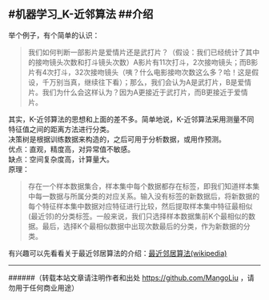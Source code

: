 #机器学习_K-近邻算法
##介绍
--------------------------------
举个例子，有个简单的认识：<br>
>我们如何判断一部影片是爱情片还是武打片？（假设：我们已经统计了其中的接吻镜头次数和打斗镜头次数）A影片有11次打斗，2次接吻镜头；而B影片有4次打斗，32次接吻镜头（咦？什么电影接吻次数这么多？哈！这是假设，千万别当真，继续往下看）；那么，我们会认为A是武打片，B是爱情片。我们为什么会这样认为？因为A更接近于武打片，而B更接近于爱情片。<br>

其实，K-近邻算法的思想和上面的差不多。简单地说，K-近邻算法采用测量不同特征值之间的距离方法进行分类。<br>
决策树是根据训练数据来构造的，之后可用于分析数据，或用作预测。<br>
优点：直观，精度高，对异常值不敏感。<br>
缺点：空间复杂度高，计算量大。<br>
原理：<br>
> 存在一个样本数据集合，样本集中每个数据都存在标签，即我们知道样本集中每一数据与所属分类的对应关系。输入没有标签的新数据后，将新数据的每个特征样本集中数据对应特征进行比较，然后提取样本集中特征最相似(最近邻)的分类标签。一般来说，我们只选择样本数据集前K个最相似的数据。最后，选择K个最相似数据中出现次数最后的分类，作为新数据的分类。<br>

有兴趣可以先看看关于最近邻居算法的介绍：[最近邻居算法(wikipedia)](http://zh.wikipedia.org/wiki/K%E8%BF%91%E9%82%BB%E7%AE%97%E6%B3%95)

--------------------------------
######（转载本站文章请注明作者和出处 https://github.com/MangoLiu ，请勿用于任何商业用途）
